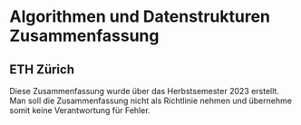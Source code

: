 # Algorithmen und Datenstrukturen Zusammenfassung
## ETH Zürich

Diese Zusammenfassung wurde über das Herbstsemester 2023 erstellt.
Man soll die Zusammenfassung nicht als Richtlinie nehmen und übernehme somit keine Verantwortung für Fehler.
